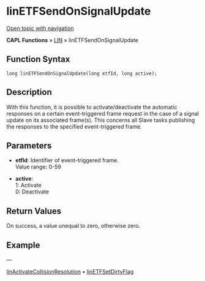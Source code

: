 # linETFSendOnSignalUpdate

[Open topic with navigation](../../../../../CANoeDEFamily.htm#Topics/CAPLFunctions/LIN/Functions/CAPLfunctionLINETFSendOnSignalUpdate.md)

**CAPL Functions** » [LIN](../CAPLfunctionsLINOverview.md) » linETFSendOnSignalUpdate

## Function Syntax

```plaintext
long linETFSendOnSignalUpdate(long etfId, long active);
```

## Description

With this function, it is possible to activate/deactivate the automatic responses on a certain event-triggered frame request in the case of a signal update on its associated frame(s). This concerns all Slave tasks publishing the responses to the specified event-triggered frame.

## Parameters

- **etfId**: Identifier of event-triggered frame.  
  Value range: 0-59

- **active**:  
  1: Activate  
  0: Deactivate

## Return Values

On success, a value unequal to zero, otherwise zero.

## Example

—

[linActivateCollisionResolution](CAPLfunctionLINActivateCollisionResolution.md) • [linETFSetDirtyFlag](CAPLfunctionLINETFSetDirtyFlag.md)
